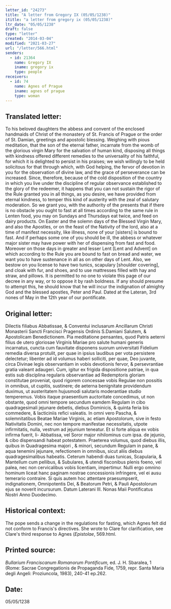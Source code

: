 ```yaml
---
letter_id: "24273"
title: "A letter from Gregory IX (05/05/1238)"
ititle: "a letter from gregory ix (05/05/1238)"
ltr_date: "05/05/1238"
draft: false
type: "letter"
created: "2014-03-04"
modified: "2021-03-27"
url: "/letter/566.html"
senders:
  - id: 21364
    name: Gregory IX
    iname: gregory ix
    type: people
receivers:
  - id: 74
    name: Agnes of Prague
    iname: agnes of prague
    type: woman
---
```

<h2> Translated letter:</h2>To his beloved daughters the abbess and convent of the enclosed handmaids of Christ of the monastery of St. Francis of Prague or the order of St. Damian, greetings and apostolic blessing.
Weighing with pious meditation, that the son of the eternal father, incarnate from the womb of the glorious virgin Mary for the salvation of human kind, disposing all things with kindness offered different remedies to the universality of his faithful, for which it is delighted to persist in his praises; we wish willingly to be held solicitous for that through which, with God helping, the fervor of devotion in you for the observation of divine law, and the grace of perseverance can be increased.
Since, therefore, because of the cold disposition of the country in which you live under the discipline of regular observance established to the glory of the redeemer, it happens that you can not sustain the rigor of the Rule granted you in all things, as you desire, we have provided from eternal kindness, to temper this kind of austerity with the zeal of salutary moderation.  So we grant you, with the authority of the presents that if there is no obstacle you ought to fast at all times according to the same rule in Lenten food, you may on Sundays and Thursdays eat twice, and feed on dairy products.  On Easter and the solemn days of the Blessed Virgin Mary, and also the Apostles, or on the feast of the Nativity of the lord, also at a time of manifest necessity, like illness, none of your [sisters] is bound to fast.  And if perhaps some one of you should be ill, the abbess or whatever major sister may have power with her of dispensing from fast and food.  Moreover on those days in greater and lesser Lent [Lent and Advent] on which according to the Rule you are bound to fast on bread and water, we want you to have sustenance in all as on other days of Lent.  Also, we bestow on you license to have two tunics, scapulary [shoulder covering], and cloak with fur, and shoes, and to use mattresses filled with hay and straw, and pillows.
It is permitted to no one to violate this page of our decree in any way, or to oppose it by rash boldness.  If any should presume to attempt this, he should know that he will incur the indignation of almighty God and the blessed apostles, Peter and Paul.
Dated at the Lateran, 3rd nones of May in the 12th year of our pontificate.
<h2 class="mt-4"> Original letter:</h2>Dilectis filiabus Abbatissae, & Conventui inclusarum Ancillarum Christi Monasterii Sancti Francisci Pragensis Ordinis S.Damiani Salutem, & Apostolicam Benedictionem.
Pia meditatione pensantes, quod Patris aeterni filius de utero gloriosae Virginis Mariae pro salute humani generis incarnatus, cuncta cum fauvitate disponens suorum universitati Fidelium remedia diversa protulit, per quae in ipsius laudibus per vota persistere delectetur; libenter ad id volumus haberi solliciti, per quae, Deo juvante, circa Divinae legis observantiam in vobis devotionis fervor, & persevrantiae gratia valeant adaugeri. Cum, igitur ex frigida dispositione patriae, in qua estis sub disciplina regularis observantiae ad Redemptoris gloriam constitutae proveniat, quod rigorem concessae vobis Regulae non possitis in omnibus, ut cupitis, sustinere; de aeterna benignitate providendum duximus, ut austeritatem hujusmodi salutaris moderantiae studio temperemus. Vobis itaque praesentium auctoritate concedimus, ut non obstante, quod omni tempore secundum eamdem Regulam in cibo quadragesimali jejunare debetis, diebus Dominicis, & quinta feria bis commedere, & lacticiniis refici valeatis. In omni vero Pascha, & solemnitatibus Beatae Mariae Virginis, ac etiam Apostolorum, sive in festo Nativitatis Domini, nec non tempore manifestae necessitatis, utpote infirmitatis, nulla, vestrum ad jejunium teneatur. Et si forte aliqua ex vobis infirma fuerit, li- Abbatissa, vel Soror major nihilominus cum ipsa. de jejunio, & cibo dispensandi habeat potestatem. Praeterea volumus, quod diebus illis, quibus in Quadragesima majori , & minori, secundum Regulam in pane, & aqua tenemini jejunare, refectionem in omnibus, sicut aliis diebus quadragesimalibus habeatis. Ceterum habendi duas tunicas, Scapularia, & Mantellum cum pellibus, & Subulares, & utendi fisconibus plenis foeno, vel palea, nec non cervicalibus vobis licentiam, impertimur. Nulli ergo omnino hominum liceat hanc paginam nostrae concessionis infringere, vel ei ausu temerario contraire. Si quis autem hoc attentare praesumpserit, indignationem, Omnipotentis Dei, & Beatorum Petri, & Pauli Apostolorum ejus se noverit incursurum.
Datum Laterani III. Nonas Maii Pontificatus Nostri Anno Duodecimo.
<h2 class="mt-4"> Historical context:</h2><p>The pope sends a change in the regulations for fasting, which Agnes felt did not conform to Francis's directives. She wrote to Clare for clarification, see Clare's third response to Agnes (<em>Epistolae</em>, 569.html.</p><h2 class="mt-4"> Printed source:</h2><p><em>Bullarium Franciscanum Romanorum Pontificum,</em> ed. J. H. Sbaralea, 1 (Rome: Sacrae Congregationis de Propaganda Fide, 1759, repr. Santa Maria degli Angeli: Proziuncola, 1983), 240-41 ep.262.</p><h2 class="mt-4"> Date:</h2>05/05/1238